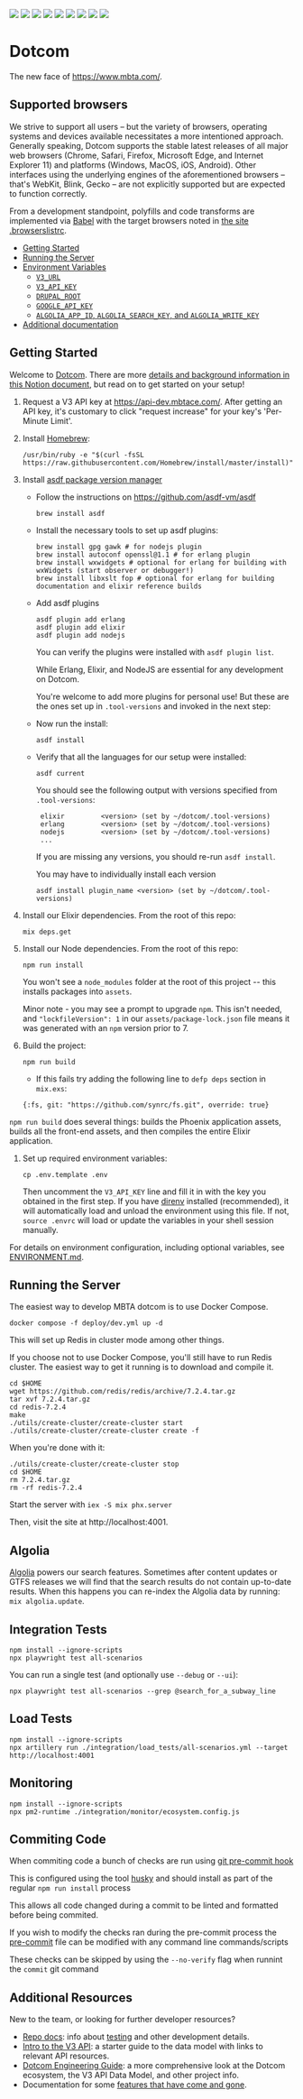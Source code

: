 ![](https://github.com/mbta/dotcom/actions/workflows/tests.yml/badge.svg?branch=master)
![](https://github.com/mbta/dotcom/actions/workflows/deploy-prod.yml/badge.svg)
![](https://github.com/mbta/dotcom/actions/workflows/deploy-dev.yml/badge.svg)
![](https://github.com/mbta/dotcom/actions/workflows/deploy-dev-blue.yml/badge.svg)
![](https://github.com/mbta/dotcom/actions/workflows/deploy-dev-green.yml/badge.svg)
![](https://github.com/mbta/dotcom/actions/workflows/docker.yml/badge.svg)
![](https://github.com/mbta/dotcom/actions/workflows/crawler.yml/badge.svg)
![](https://github.com/mbta/dotcom/actions/workflows/report-coverage.yml/badge.svg)
![](https://github.com/mbta/dotcom/actions/workflows/shellcheck.yml/badge.svg)

# Dotcom

The new face of https://www.mbta.com/. 

## Supported browsers 

We strive to support all users – but the variety of browsers, operating systems and devices available necessitates a more intentioned approach. Generally speaking, Dotcom supports the stable latest releases of all major web browsers (Chrome, Safari, Firefox, Microsoft Edge, and Internet Explorer 11) and platforms (Windows, MacOS, iOS, Android). 
Other interfaces using the underlying engines of the aforementioned browsers – that's WebKit, Blink, Gecko – are not explicitly supported but are expected to function correctly.

From a development standpoint, polyfills and code transforms are implemented via [Babel](https://babeljs.io/docs/en/next/babel-preset-env.html#browserslist-integration) with the target browsers noted in [the site .browserslistrc](assets/.browserslistrc).


- [Getting Started](#getting-started)
- [Running the Server](#running-the-server)
- [Environment Variables](docs/ENVIRONMENT.md)
    - [`V3_URL`](docs/ENVIRONMENT.md#v3_url)
    - [`V3_API_KEY`](docs/ENVIRONMENT.md#v3_api_key)
    - [`DRUPAL_ROOT`](docs/ENVIRONMENT.md#drupal_root)
    - [`GOOGLE_API_KEY`](docs/ENVIRONMENT.md#google_api_key)
    - [`ALGOLIA_APP_ID`, `ALGOLIA_SEARCH_KEY`, and `ALGOLIA_WRITE_KEY`](docs/ENVIRONMENT.md#algolia_app_id-algolia_search_key-and-algolia_write_key)
- [Additional documentation](#additional-resources)

## Getting Started

Welcome to [Dotcom](https://www.notion.so/mbta-downtown-crossing/Dotcom-6aa7b0f0258446a197d35b1f05d90e96). There are more [details and background information in this Notion document](https://www.notion.so/mbta-downtown-crossing/Engineering-db62977f905347bab6fe94a2249a8a05), but read on to get started on your setup!

1. Request a V3 API key at https://api-dev.mbtace.com/. After getting an API key, it's customary to click "request increase" for your key's 'Per-Minute Limit'.

1. Install [Homebrew](https://docs.brew.sh/Installation.html):
    ```
    /usr/bin/ruby -e "$(curl -fsSL https://raw.githubusercontent.com/Homebrew/install/master/install)"
    ```

1. Install [asdf package version manager](https://github.com/asdf-vm/asdf)
   * Follow the instructions on https://github.com/asdf-vm/asdf
     
     ```shell
     brew install asdf
     ```
   * Install the necessary tools to set up asdf plugins:

     ```shell
     brew install gpg gawk # for nodejs plugin
     brew install autoconf openssl@1.1 # for erlang plugin
     brew install wxwidgets # optional for erlang for building with wxWidgets (start observer or debugger!)
     brew install libxslt fop # optional for erlang for building documentation and elixir reference builds
     ```

   * Add asdf plugins

     ```
     asdf plugin add erlang
     asdf plugin add elixir
     asdf plugin add nodejs
     ```
     You can verify the plugins were installed with `asdf plugin list`.

     While Erlang, Elixir, and NodeJS are essential for any development on Dotcom.

     You're welcome to add more plugins for personal use! But these are the ones set up in `.tool-versions` and invoked in the next step:

   * Now run the install:

     ```
     asdf install
     ```

   * Verify that all the languages for our setup were installed:

     ```
     asdf current
     ```

     You should see the following output with versions specified from `.tool-versions`:

     ```
      elixir         <version> (set by ~/dotcom/.tool-versions)
      erlang         <version> (set by ~/dotcom/.tool-versions)
      nodejs         <version> (set by ~/dotcom/.tool-versions)
      ...
     ```

     If you are missing any versions, you should re-run `asdf install`.

     You may have to individually install each version
     ```
     asdf install plugin_name <version> (set by ~/dotcom/.tool-versions)
     ```

1. Install our Elixir dependencies. From the root of this repo:
    ```
    mix deps.get
    ```


1. Install our Node dependencies. From the root of this repo:
    ```
    npm run install
    ```
    You won't see a `node_modules` folder at the root of this project -- this installs packages into `assets`.

    Minor note - you may see a prompt to upgrade `npm`. This isn't needed, and `"lockfileVersion": 1` in our `assets/package-lock.json` file means it was generated with an `npm` version prior to 7.

1.  Build the project:
    ```
    npm run build
    ```
    * If this fails try adding the following line to `defp deps` section in `mix.exs`:
    ```
    {:fs, git: "https://github.com/synrc/fs.git", override: true}
    ```

  `npm run build` does several things: builds the Phoenix application assets, builds all the front-end assets, and then compiles the entire Elixir application.

1. Set up required environment variables:
    ```
    cp .env.template .env
    ```
   Then uncomment the `V3_API_KEY` line and fill it in with the key you obtained
   in the first step. If you have [direnv] installed (recommended), it will automatically load
   and unload the environment using this file. If not, `source .envrc` will load
   or update the variables in your shell session manually.

[direnv]: https://github.com/direnv/direnv

For details on environment configuration, including optional variables, see
[ENVIRONMENT.md](docs/ENVIRONMENT.md).

## Running the Server

The easiest way to develop MBTA dotcom is to use Docker Compose.

```
docker compose -f deploy/dev.yml up -d
```

This will set up Redis in cluster mode among other things.

If you choose not to use Docker Compose, you'll still have to run Redis cluster.
The easiest way to get it running is to download and compile it.

```
cd $HOME
wget https://github.com/redis/redis/archive/7.2.4.tar.gz
tar xvf 7.2.4.tar.gz
cd redis-7.2.4
make
./utils/create-cluster/create-cluster start
./utils/create-cluster/create-cluster create -f
```

When you're done with it:

```
./utils/create-cluster/create-cluster stop
cd $HOME
rm 7.2.4.tar.gz
rm -rf redis-7.2.4
```

Start the server with `iex -S mix phx.server`

Then, visit the site at http://localhost:4001.

## Algolia

[Algolia](https://www.algolia.com) powers our search features. Sometimes after content updates or GTFS releases we will find that the search results do not contain up-to-date results. When this happens you can re-index the Algolia data by running: `mix algolia.update`.

## Integration Tests

```
npm install --ignore-scripts
npx playwright test all-scenarios
```

You can run a single test (and optionally use `--debug` or `--ui`):

```
npx playwright test all-scenarios --grep @search_for_a_subway_line
```

## Load Tests

```
npm install --ignore-scripts
npx artillery run ./integration/load_tests/all-scenarios.yml --target http://localhost:4001
```

## Monitoring

```
npm install --ignore-scripts
npx pm2-runtime ./integration/monitor/ecosystem.config.js
```

## Commiting Code

When commiting code a bunch of checks are run using [git pre-commit hook](https://git-scm.com/book/en/v2/Customizing-Git-Git-Hooks)

This is configured using the tool [husky](https://typicode.github.io/husky/#/) and should install as part of the regular `npm run install` process

This allows all code changed during a commit to be linted and formatted before being commited.

If you wish to modify the checks ran during the pre-commit process the [pre-commit](.husky/pre-commit) file can be modified with any command line commands/scripts

These checks can be skipped by using the `--no-verify` flag when runnint the `commit` git command

## Additional Resources

New to the team, or looking for further developer resources?
- [Repo docs](docs): info about [testing](docs/TESTING.md) and other development details.
- [Intro to the V3 API](https://github.com/mbta/wiki/blob/master/api/intro.md): a starter guide to the data model with links to relevant API resources.
- [Dotcom Engineering Guide](https://docs.google.com/document/d/1Vg-8-APtBk7JYuj0TgWvcrWjU5mEA9vCk58aaJgq02Q/edit): a more comprehensive look at the Dotcom ecosystem, the V3 API Data Model, and other project info.
- Documentation for some [features that have come and gone](docs/SeasonalFeatures.md).
